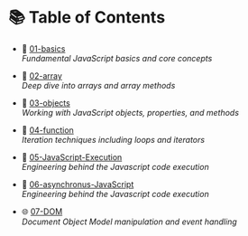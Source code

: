 # 📚 Table of Contents

- 📘 [01-basics](./01-basics)  
  _Fundamental JavaScript basics and core concepts_

- 🍎 [02-array](./02-arrays)  
  _Deep dive into arrays and array methods_

- 🧩 [03-objects](./03-objects)  
  _Working with JavaScript objects, properties, and methods_

- 🔄 [04-function](./04-function)  
  _Iteration techniques including loops and iterators_

- 🧩 [05-JavaScript-Execution](./05-javascript-execution)  
  _Engineering behind the Javascript code execution_

- 🧩 [06-asynchronus-JavaScript](./06-asynchronus-javascript/)  
  _Engineering behind the Javascript code execution_

- 🌐 [07-DOM](./DOM/)  
  _Document Object Model manipulation and event handling_
